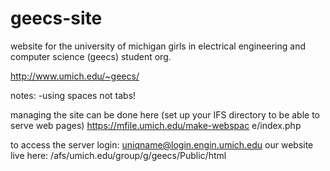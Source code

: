 geecs-site
==========

website for the university of michigan girls in electrical engineering and computer science (geecs) student org.

http://www.umich.edu/~geecs/

notes:
-using spaces not tabs!

managing the site can be done here
(set up your IFS directory to be able to serve web pages)
https://mfile.umich.edu/make-webspac e/index.php

to access the server login: uniqname@login.engin.umich.edu
our website live here: /afs/umich.edu/group/g/geecs/Public/html
